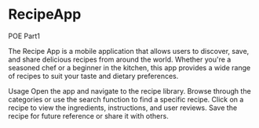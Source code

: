 # RecipeApp
POE Part1

The Recipe App is a mobile application that allows users to discover, save, and share delicious recipes from around the world. Whether you're a seasoned chef or a beginner in the kitchen, this app provides a wide range of recipes to suit your taste and dietary preferences.

Usage
Open the app and navigate to the recipe library.
Browse through the categories or use the search function to find a specific recipe.
Click on a recipe to view the ingredients, instructions, and user reviews.
Save the recipe for future reference or share it with others.
